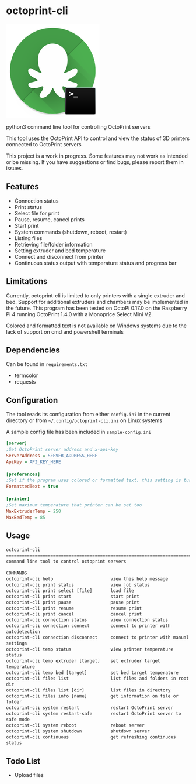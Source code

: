 # octoprint-cli

![icon](icon/icon.png)

python3 command line tool for controlling OctoPrint servers

This tool uses the OctoPrint API to control and view the status of 3D printers connected to OctoPrint servers

This project is a work in progress. Some features may not work as intended or be missing. If you have suggestions or find bugs, please report them in issues.

## Features

* Connection status
* Print status
* Select file for print
* Pause, resume, cancel prints
* Start print
* System commands (shutdown, reboot, restart)
* Listing files
* Retrieving file/folder information
* Setting extruder and bed temperature
* Connect and disconnect from printer
* Continuous status output with temperature status and progress bar

## Limitations

Currently, octoprint-cli is limited to only printers with a single extruder and bed. Support for additional extruders and chambers may be implemented in the future. This program has been tested on OctoPi 0.17.0 on the Raspberry Pi 4 running OctoPrint 1.4.0 with a Monoprice Select Mini V2.

Colored and formatted text is not available on Windows systems due to the lack of support on cmd and powershell terminals

## Dependencies

Can be found in `requirements.txt`
* termcolor
* requests

## Configuration

The tool reads its configuration from either `config.ini` in the current directory or from `~/.config/octoprint-cli.ini` on Linux systems

A sample config file has been included in `sample-config.ini`

```ini
[server]
;Set OctoPrint server address and x-api-key
ServerAddress = SERVER_ADDRESS_HERE
ApiKey = API_KEY_HERE

[preferences]
;Set if the program uses colored or formatted text, this setting is turned off on windows due to cmd and powershell limitations
FormattedText = true

[printer]
;Set maximum temperature that printer can be set too
MaxExtruderTemp = 250
MaxBedTemp = 85
```

## Usage

```
octoprint-cli
===============================================================================
command line tool to control octoprint servers

COMMANDS
octoprint-cli help                      view this help message
octoprint-cli print status              view job status
octoprint-cli print select [file]       load file
octoprint-cli print start               start print
octoprint-cli print pause               pause print
octoprint-cli print resume              resume print
octoprint-cli print cancel              cancel print
octoprint-cli connection status         view connection status
octoprint-cli connection connect        connect to printer with autodetection
octoprint-cli connection disconnect     connect to printer with manual settings
octoprint-cli temp status               view printer temperature status
octoprint-cli temp extruder [target]    set extruder target temperature
octoprint-cli temp bed [target]         set bed target temperature
octoprint-cli files list                list files and folders in root dir
octoprint-cli files list [dir]          list files in directory
octoprint-cli files info [name]         get information on file or folder
octoprint-cli system restart            restart OctoPrint server
octoprint-cli system restart-safe       restart OctoPrint server to safe mode
octoprint-cli system reboot             reboot server
octoprint-cli system shutdown           shutdown server
octoprint-cli continuous                get refreshing continuous status
```

## Todo List

* Upload files
